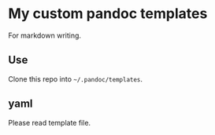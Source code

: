 # My custom pandoc templates

For markdown writing.

## Use

Clone this repo into `~/.pandoc/templates`.

## yaml

Please read template file.
